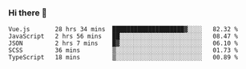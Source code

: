 ### Hi there 👋

<!--
**xin-code/Xin-code** is a ✨ _special_ ✨ repository because its `README.md` (this file) appears on your GitHub profile.

Here are some ideas to get you started:
<!--START_SECTION:waka-->
```text
Vue.js       28 hrs 34 mins  ████████████████████▓░░░░   82.32 % 
JavaScript   2 hrs 56 mins   ██░░░░░░░░░░░░░░░░░░░░░░░   08.47 % 
JSON         2 hrs 7 mins    █▓░░░░░░░░░░░░░░░░░░░░░░░   06.10 % 
SCSS         36 mins         ▒░░░░░░░░░░░░░░░░░░░░░░░░   01.73 % 
TypeScript   18 mins         ▒░░░░░░░░░░░░░░░░░░░░░░░░   00.89 % 
```
<!--END_SECTION:waka-->
